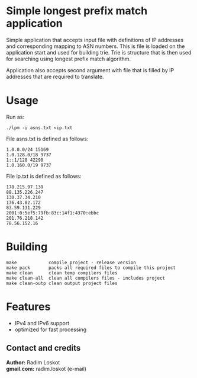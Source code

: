 Simple longest prefix match application
==============

Simple application that accepts input file with definitions of IP addresses and corresponding mapping to ASN numbers. This is file is loaded on the application start and used for building trie. Trie is structure that is then used for searching using longest prefix match algorithm. 

Application also accepts second argument with file that is filled by IP addresses that are required to translate.

# Usage
Run as:
```
./lpm -i asns.txt <ip.txt
```

File asns.txt is defined as follows:
```
1.0.0.0/24 15169
1.0.128.0/18 9737
1::1/128 42298
1.0.160.0/19 9737
```

File ip.txt is defined as follows:
```
178.215.97.139
88.135.226.247
130.37.34.210
176.43.82.172
83.59.131.229
2001:0:5ef5:79fb:83c:14f1:4370:ebbc
201.76.218.142
78.56.152.16
```

# Building
```
make            compile project - release version
make pack       packs all required files to compile this project    
make clean      clean temp compilers files    
make clean-all  clean all compilers files - includes project    
make clean-outp clean output project files 
```

# Features
- IPv4 and IPv6 support
- optimized for fast processing

## Contact and credits
                             
**Author:**    Radim Loskot  
**gmail.com:** radim.loskot (e-mail)
